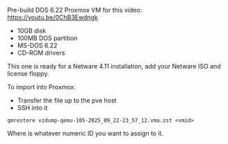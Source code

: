 
Pre-build DOS 6.22 Proxmox VM for this video: https://youtu.be/0ChB3Ewdngk

- 10GB disk
- 100MB DOS partition
- MS-DOS 6.22
- CD-ROM drivers

This one is ready for a Netware 4.11 installation, add your Netware ISO and
license floppy.

To import into Proxmox:

- Transfer the file up to the pve host
- SSH into it

```
qmrestore vzdump-qemu-105-2025_09_22-23_57_12.vma.zst <vmid>
```

Where <vmid> is whatever numeric ID you want to assign to it.
